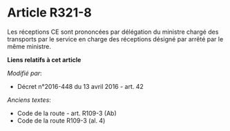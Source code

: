 # Article R321-8

Les réceptions CE sont prononcées par délégation du ministre chargé des transports par le service en charge des réceptions
désigné par arrêté par le même ministre.

**Liens relatifs à cet article**

_Modifié par_:

  - Décret n°2016-448 du 13 avril 2016 - art. 42

_Anciens textes_:

  - Code de la route - art. R109-3 (Ab)
  - Code de la route R109-3 (al. 4)
